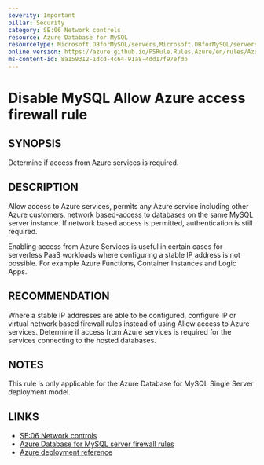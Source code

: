 ```yaml
---
severity: Important
pillar: Security
category: SE:06 Network controls
resource: Azure Database for MySQL
resourceType: Microsoft.DBforMySQL/servers,Microsoft.DBforMySQL/servers/firewallRules
online version: https://azure.github.io/PSRule.Rules.Azure/en/rules/Azure.MySQL.AllowAzureAccess/
ms-content-id: 8a159312-1dcd-4c64-91a8-4dd17f97efdb
---
```


# Disable MySQL Allow Azure access firewall rule

## SYNOPSIS

Determine if access from Azure services is required.

## DESCRIPTION

Allow access to Azure services, permits any Azure service including other Azure customers, network based-access to databases on the same MySQL server instance.
If network based access is permitted, authentication is still required.

Enabling access from Azure Services is useful in certain cases for serverless PaaS workloads where configuring a stable IP address is not possible.
For example Azure Functions, Container Instances and Logic Apps.

## RECOMMENDATION

Where a stable IP addresses are able to be configured, configure IP or virtual network based firewall rules instead of using Allow access to Azure services.
Determine if access from Azure services is required for the services connecting to the hosted databases.

## NOTES

This rule is only applicable for the Azure Database for MySQL Single Server deployment model.

## LINKS

- [SE:06 Network controls](https://learn.microsoft.com/azure/well-architected/security/networking)
- [Azure Database for MySQL server firewall rules](https://learn.microsoft.com/azure/mysql/concepts-firewall-rules#connecting-from-azure)
- [Azure deployment reference](https://learn.microsoft.com/azure/templates/microsoft.dbformysql/servers)
